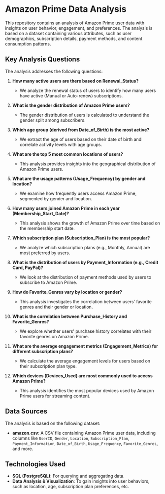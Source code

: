 # Amazon Prime Data Analysis

This repository contains an analysis of Amazon Prime user data with insights on user behavior, engagement, and preferences. The analysis is based on a dataset containing various attributes, such as user demographics, subscription details, payment methods, and content consumption patterns.

## Key Analysis Questions

The analysis addresses the following questions:

1. **How many active users are there based on Renewal_Status?**
   - We analyze the renewal status of users to identify how many users have active (Manual or Auto-renew) subscriptions.

2. **What is the gender distribution of Amazon Prime users?**
   - The gender distribution of users is calculated to understand the gender split among subscribers.

3. **Which age group (derived from Date_of_Birth) is the most active?**
   - We extract the age of users based on their date of birth and correlate activity levels with age groups.

4. **What are the top 5 most common locations of users?**
   - This analysis provides insights into the geographical distribution of Amazon Prime users.

5. **What are the usage patterns (Usage_Frequency) by gender and location?**
   - We examine how frequently users access Amazon Prime, segmented by gender and location.

6. **How many users joined Amazon Prime in each year (Membership_Start_Date)?**
   - This analysis shows the growth of Amazon Prime over time based on the membership start date.

7. **Which subscription plan (Subscription_Plan) is the most popular?**
   - We analyze which subscription plans (e.g., Monthly, Annual) are most preferred by users.

8. **What is the distribution of users by Payment_Information (e.g., Credit Card, PayPal)?**
   - We look at the distribution of payment methods used by users to subscribe to Amazon Prime.

9. **How do Favorite_Genres vary by location or gender?**
   - This analysis investigates the correlation between users' favorite genres and their gender or location.

10. **What is the correlation between Purchase_History and Favorite_Genres?**
    - We explore whether users' purchase history correlates with their favorite genres on Amazon Prime.

11. **What are the average engagement metrics (Engagement_Metrics) for different subscription plans?**
    - We calculate the average engagement levels for users based on their subscription plan type.

12. **Which devices (Devices_Used) are most commonly used to access Amazon Prime?**
    - This analysis identifies the most popular devices used by Amazon Prime users for streaming content.

## Data Sources

The analysis is based on the following dataset:

- **amazon.csv**: A CSV file containing Amazon Prime user data, including columns like `UserID`, `Gender`, `Location`, `Subscription_Plan`, `Payment_Information`, `Date_of_Birth`, `Usage_Frequency`, `Favorite_Genres`, and more.

## Technologies Used

- **SQL (PostgreSQL)**: For querying and aggregating data.
- **Data Analysis & Visualization**: To gain insights into user behaviors, such as location, age, subscription plan preferences, etc.
